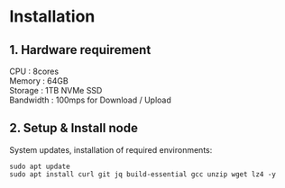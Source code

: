 # Installation

## 1. Hardware requirement

CPU : 8cores\
Memory : 64GB\
Storage : 1TB NVMe SSD\
Bandwidth : 100mps for Download / Upload

## 2. Setup & Install node

System updates, installation of required environments:

```markup
sudo apt update
sudo apt install curl git jq build-essential gcc unzip wget lz4 -y
```
